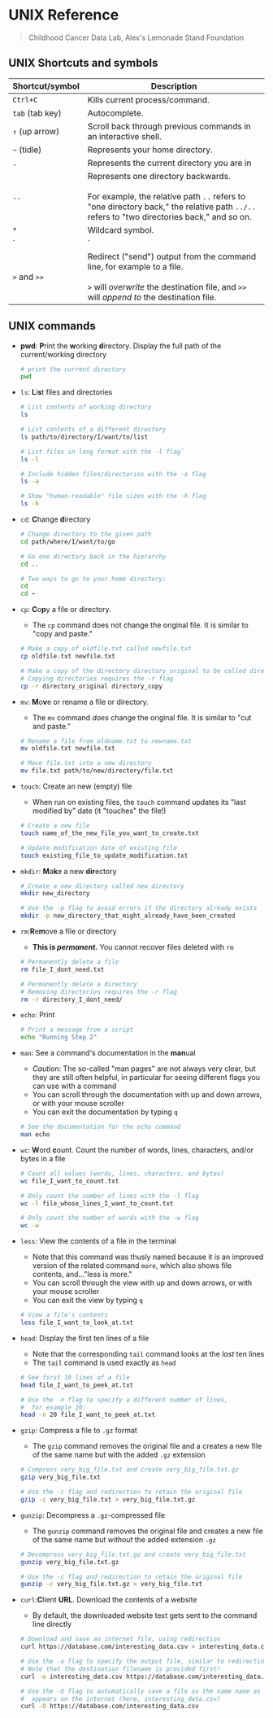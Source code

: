 # UNIX Reference
> Childhood Cancer Data Lab, Alex's Lemonade Stand Foundation



## UNIX Shortcuts and symbols


Shortcut/symbol | Description
----------|-----------------------------------------------------------
`Ctrl+C` | Kills current process/command. 
`tab` (tab key) | Autocomplete.
`↑` (up arrow)| Scroll back through previous commands in an interactive shell.
`~` (tidle) | Represents your home directory.
`.` | Represents the current directory you are in
`..` | Represents one directory backwards. <br><br> For example, the relative path `..` refers to "one directory back," the relative path `../..` refers to "two directories back," and so on.
`*`  | Wildcard symbol.
`|`  | Pipe symbol (located on the backslash key). Join a string of UNIX commands together into a "pipeline."
`>` and `>>` | Redirect ("send") output from the command line, for example to a file. <br><br> `>` will _overwrite_ the destination file, and `>>` will _append to_ the destination file.


## UNIX commands


+ **pwd**: **P**rint the **w**orking **d**irectory. Display the full path of the current/working directory

  ```sh
  # print the current directory
  pwd
  ```

+ `ls`: **L**i**s**t files and directories

  ```sh
  # List contents of working directory
  ls
  
  # List contents of a different directory
  ls path/to/directory/I/want/to/list
  
  # List files in long format with the -l flag`
  ls -l
  
  # Include hidden files/directories with the -a flag
  ls -a
  
  # Show "human-readable" file sizes with the -h flag
  ls -h
  ```
  
+ `cd`: **C**hange **d**irectory

  ```sh
  # Change directory to the given path
  cd path/where/I/want/to/go
  
  # Go one directory back in the hierarchy
  cd ..
  
  # Two ways to go to your home directory:
  cd 
  cd ~
  ```
  
+ `cp`: **C**o**p**y a file or directory.
  + The `cp` command does not change the original file. It is similar to "copy and paste."
  
  ```sh
  # Make a copy of oldfile.txt called newfile.txt
  cp oldfile.txt newfile.txt
  
  # Make a copy of the directory directory_original to be called directory_copy
  # Copying directories requires the -r flag
  cp -r directory_original directory_copy
  ```
  
+ `mv`: **M**o**v**e or rename a file or directory. 
  + The `mv` command _does_ change the original file. It is similar to "cut and paste."
  
  ```sh
  # Rename a file from oldname.txt to newname.txt
  mv oldfile.txt newfile.txt
  
  # Move file.txt into a new directory
  mv file.txt path/to/new/directory/file.txt
  ```
  
+ `touch`: Create an new (empty) file
  + When run on existing files, the `touch` command updates its "last modified by" date (it "touches" the file!)
  
  ```sh
  # Create a new file
  touch name_of_the_new_file_you_want_to_create.txt
  
  # Update modification date of existing file
  touch existing_file_to_update_modification.txt
  ```
  
+ `mkdir`: **M**a**k**e a new **dir**ectory

  ```sh
  # Create a new directory called new_directory
  mkdir new_directory
  
  # Use the -p flag to avoid errors if the directory already exists
  mkdir -p new_directory_that_might_already_have_been_created
  ```
  
+ `rm`:**R**e**m**ove a file or directory
  + **This is _permanent._** You cannot recover files deleted with `rm`
  
  ```sh
  # Permanently delete a file 
  rm file_I_dont_need.txt
  
  # Permanently delete a directory
  # Removing directories requires the -r flag
  rm -r directory_I_dont_need/
  ```
  
+ `echo`: Print

  ```sh
  # Print a message from a script
  echo "Running Step 2"
  ```
  
+ `man`: See a command's documentation in the **man**ual
  + _Caution_: The so-called "man pages" are not always very clear, but they are still often helpful, in particular for seeing different flags you can use with a command 
  + You can scroll through the documentation with up and down arrows, or with your mouse scroller
  + You can exit the documentation by typing `q`
  
  ```sh
  # See the documentation for the echo command
  man echo
  ```
  
+ `wc`: **W**ord **c**ount. Count the number of words, lines, characters, and/or bytes in a file 

  ```sh
  # Count all values (words, lines, characters, and bytes)
  wc file_I_want_to_count.txt
  
  # Only count the number of lines with the -l flag
  wc -l file_whose_lines_I_want_to_count.txt
  
  # Only count the number of words with the -w flag
  wc -w
  ```
  
+ `less`: View the contents of a file in the terminal
  + Note that this command was thusly named because it is an improved version of the related command `more`, which also shows file contents, and..."less is more."
  + You can scroll through the view with up and down arrows, or with your mouse scroller
  + You can exit the view by typing `q`
  
  ```sh
  # View a file's contents 
  less file_I_want_to_look_at.txt
  ```
  
+ `head`: Display the first ten lines of a file
  + Note that the corresponding `tail` command looks at the _last_ ten lines
  + The `tail` command is used exactly as `head`
  
  ```sh
  # See first 10 lines of a file
  head file_I_want_to_peek_at.txt
  
  # Use the -n flag to specify a different number of lines, 
  #  for example 20:
  head -n 20 file_I_want_to_peek_at.txt
  ```
  
+ `gzip`: Compress a file to `.gz` format 
  + The `gzip` command removes the original file and a creates a new file of the same name but with the added `.gz` extension
  
  ```sh
  # Compress very_big_file.txt and create very_big_file.txt.gz
  gzip very_big_file.txt
  
  # Use the -c flag and redirection to retain the original file
  gzip -c very_big_file.txt > very_big_file.txt.gz
  ```
  
+ `gunzip`: Decompress a `.gz`-compressed file
  + The `gunzip` command removes the original file and creates a new file of the same name but _without_ the added extension `.gz`
  
  ```sh
  # Decompress very_big_file.txt.gz and create very_big_file.txt
  gunzip very_big_file.txt.gz
  
  # Use the -c flag and redirection to retain the original file
  gunzip -c very_big_file.txt.gz > very_big_file.txt
  ```
  
+ `curl`:**C**lient **URL**. Download the contents of a website 
  + By default, the downloaded website text gets sent to the command line directly
  
  ```sh
  # Download and save an internet file, using redirection
  curl https://database.com/interesting_data.csv > interesting_data.csv
  
  # Use the -o flag to specify the output file, similar to redirection
  # Note that the destination filename is provided first!
  curl -o interesting_data.csv https://database.com/interesting_data.csv

  # Use the -O flag to automatically save a file as the same name as it 
  #  appears on the internet (here, interesting_data.csv)
  curl -O https://database.com/interesting_data.csv
  ```

